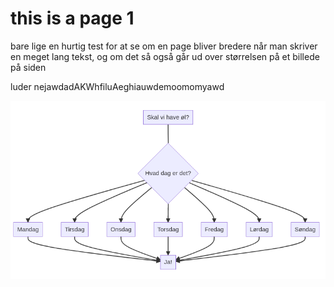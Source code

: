 # this is a page 1

bare lige en hurtig test for at se om en page bliver bredere når man skriver en meget lang tekst, og om det så også går ud over størrelsen på et billede på siden

luder nejawdadAKWhfiluAeghiauwdemoomomyawd

![graph](documentation/attachments/index-1.png)